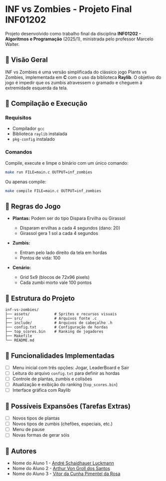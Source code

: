 # INF vs Zombies - Projeto Final INF01202

Projeto desenvolvido como trabalho final da disciplina **INF01202 - Algoritmos e Programação** (2025/1), ministrada pelo professor Marcelo Walter.

## 🌟 Visão Geral

INF vs Zombies é uma versão simplificada do clássico jogo Plants vs Zombies, implementada em **C** com o uso da biblioteca **Raylib**. O objetivo do jogo é impedir que os zumbis atravessem o gramado e cheguem à extremidade esquerda da tela.

## 🔧 Compilação e Execução

### Requisitos

* Compilador `gcc`
* Biblioteca `raylib` instalada
* `pkg-config` instalado

### Comandos

Compile, execute e limpe o binário com um único comando:

```bash
make run FILE=main.c OUTPUT=inf_zombies
```

Ou apenas compile:

```bash
make compile FILE=main.c OUTPUT=inf_zombies
```

## 📃 Regras do Jogo

* **Plantas:** Podem ser do tipo Dispara Ervilha ou Girassol

  * Disparam ervilhas a cada 4 segundos (dano: 20)
  * Girassol gera 1 sol a cada 4 segundos
* **Zumbis:**

  * Entram pelo lado direito da tela em hordas
  * Pontos de vida: 100
* **Cenário:**

  * Grid 5x9 (blocos de 72x96 pixels)
  * Cada zumbi morto vale 100 pontos

## 📁 Estrutura do Projeto

```
inf-vs-zombies/
├── assets/           # Sprites e recursos visuais
├── src/              # Arquivos fonte .c
├── include/          # Arquivos de cabeçalho .h
├── config.txt        # Configuração de hordas
├── top_scores.bin    # Ranking de jogadores
├── Makefile
└── README.md
```

## 📄 Funcionalidades Implementadas

* [ ] Menu inicial com três opções: Jogar, LeaderBoard e Sair
* [ ] Leitura do arquivo `config.txt` para definir as hordas
* [ ] Controle de plantas, zumbis e colisões
* [ ] Atualização e exibição do ranking (`top_scores.bin`)
* [ ] Interface gráfica com Raylib

## 🚀 Possíveis Expansões (Tarefas Extras)

* [ ] Novos tipos de plantas
* [ ] Novos tipos de zumbis (chefões, especiais, etc.)
* [ ] Menu de pause
* [ ] Novas formas de gerar sóis

## 🤝 Autores

* Nome do Aluno 1 - [André Schaidhauer Luckmann](mailto:601117@inf.ufrgs.br)
* Nome do Aluno 2 - [Arthur Von Groll dos Santos](mailto:602432@inf.ufrgs.br)
* Nome do Aluno 3 - [Vitor da Cunha Pimentel da Rosa](mailto:598732@inf.ufrgs.br)
